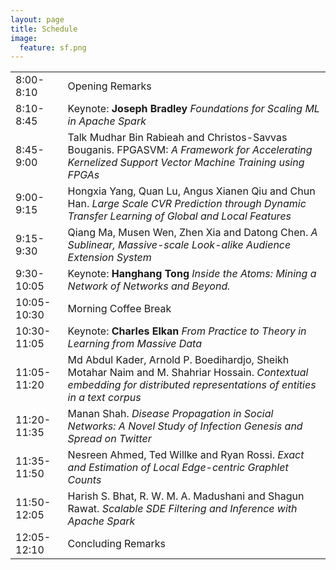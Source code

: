 ```yaml
---
layout: page
title: Schedule
image:
  feature: sf.png
---
```


<table border="0">
<tbody>
<tr> <td>8:00-8:10</td> <td>Opening Remarks</td> </tr>
<tr> <td>8:10-8:45</td> <td>Keynote: <strong>Joseph Bradley </strong><i>Foundations for Scaling ML in Apache Spark</i></td> </tr> 
<tr> <td>8:45-9:00</td> <td>Talk
		Mudhar Bin Rabieah and Christos-Savvas Bouganis. FPGASVM: <i>A Framework for Accelerating Kernelized Support Vector Machine Training using FPGAs</i></td> </tr>
<tr> <td>9:00-9:15</td> <td> Hongxia Yang, Quan Lu, Angus Xianen Qiu and Chun Han. <i>Large Scale CVR Prediction through Dynamic Transfer Learning of Global and Local Features</i></td> </tr>
<tr> <td>9:15-9:30</td> <td> Qiang Ma, Musen Wen, Zhen Xia and Datong Chen. <i>A Sublinear, Massive-scale Look-alike Audience Extension System</i></td> </tr>
<tr> <td>9:30-10:05</td> <td>Keynote: <strong>Hanghang Tong </strong><i> Inside the Atoms: Mining a Network of Networks and Beyond.</i></td> </tr>
<tr> <td>10:05-10:30</td> <td>Morning Coffee Break</td> </tr>
<tr> <td>10:30-11:05</td> <td>Keynote: <strong>Charles Elkan </strong><i>From Practice to Theory in Learning from Massive Data</i></td> </tr>
<tr> <td>11:05-11:20</td> <td> Md Abdul Kader, Arnold P. Boedihardjo, Sheikh Motahar Naim and M. Shahriar Hossain. <i>Contextual embedding for distributed representations of entities in a text corpus</i></td> </tr>
<tr> <td>11:20-11:35</td> <td> Manan Shah. <i>Disease Propagation in Social Networks: A Novel Study of Infection Genesis and Spread on Twitter</i></td> </tr>
<tr> <td>11:35-11:50</td> <td> Nesreen Ahmed, Ted Willke and Ryan Rossi. <i>Exact and Estimation of Local Edge-centric Graphlet Counts</i></td> </tr>
<tr> <td>11:50-12:05</td> <td> Harish S. Bhat, R. W. M. A. Madushani and Shagun Rawat. <i>Scalable SDE Filtering and Inference with Apache Spark</i></td> </tr>
<tr> <td>12:05-12:10</td> <td>Concluding Remarks</td> </tr>
</tbody>
</table>
